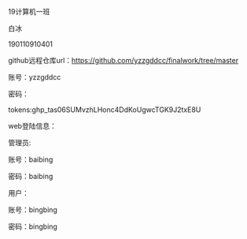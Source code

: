 19计算机一班

白冰

190110910401



github远程仓库url：https://github.com/yzzgddcc/finalwork/tree/master

账号：yzzgddcc

密码：

tokens: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



web登陆信息：

管理员:

账号：baibing

密码：baibing

用户：

账号：bingbing

密码：bingbing